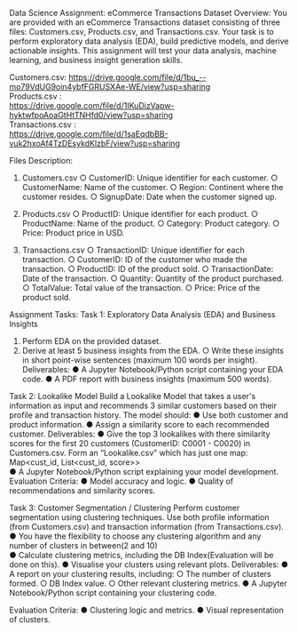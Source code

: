 Data Science Assignment: eCommerce Transactions Dataset 
Overview: 
You are provided with an eCommerce Transactions dataset consisting of three files: 
Customers.csv, Products.csv, and Transactions.csv. Your task is to perform exploratory data analysis (EDA), build predictive models, and derive actionable insights. This assignment will test your data analysis, machine learning, and business insight generation skills. 

Customers.csv: 
https://drive.google.com/file/d/1bu_--mo79VdUG9oin4ybfFGRUSXAe-WE/view?usp=sharing  
Products.csv :  
https://drive.google.com/file/d/1IKuDizVapw-hyktwfpoAoaGtHtTNHfd0/view?usp=sharing  
Transactions.csv :  
https://drive.google.com/file/d/1saEqdbBB-vuk2hxoAf4TzDEsykdKlzbF/view?usp=sharing  

Files Description: 
1. Customers.csv 
○ CustomerID: Unique identifier for each customer. 
○ CustomerName: Name of the customer. 
○ Region: Continent where the customer resides. 
○ SignupDate: Date when the customer signed up.

3. Products.csv 
○ ProductID: Unique identifier for each product. 
○ ProductName: Name of the product. 
○ Category: Product category. 
○ Price: Product price in USD.
 
5. Transactions.csv 
○ TransactionID: Unique identifier for each transaction. 
○ CustomerID: ID of the customer who made the transaction. 
○ ProductID: ID of the product sold. 
○ TransactionDate: Date of the transaction. 
○ Quantity: Quantity of the product purchased. 
○ TotalValue: Total value of the transaction. 
○ Price: Price of the product sold.

Assignment Tasks: 
Task 1: Exploratory Data Analysis (EDA) and Business Insights 
1. Perform EDA on the provided dataset. 
2. Derive at least 5 business insights from the EDA. 
○ Write these insights in short point-wise sentences (maximum 100 words per insight). 
Deliverables: 
● A Jupyter Notebook/Python script containing your EDA code. 
● A PDF report with business insights (maximum 500 words).

Task 2: Lookalike Model 
Build a Lookalike Model that takes a user's information as input and recommends 3 similar customers based on their profile and transaction history. The model should: 
● Use both customer and product information. 
● Assign a similarity score to each recommended customer. 
Deliverables: 
● Give the top 3 lookalikes with there similarity scores for the first 20 customers 
(CustomerID: C0001 - C0020)  in Customers.csv. Form an “Lookalike.csv” which has just one map: Map<cust_id, List<cust_id, score>>   
● A Jupyter Notebook/Python script explaining your model development. 
Evaluation Criteria: 
● Model accuracy and logic. 
● Quality of recommendations and similarity scores. 

Task 3: Customer Segmentation / Clustering 
Perform customer segmentation using clustering techniques. Use both profile information (from Customers.csv) and transaction information (from Transactions.csv). 
● You have the flexibility to choose any clustering algorithm and any number of clusters in between(2 and 10)  
● Calculate clustering metrics, including the DB Index(Evaluation will be done on this). 
● Visualise your clusters using relevant plots. 
Deliverables: 
● A report on your clustering results, including: 
○ The number of clusters formed. 
○ DB Index value. 
○ Other relevant clustering metrics. 
● A Jupyter Notebook/Python script containing your clustering code. 

Evaluation Criteria: 
● Clustering logic and metrics. 
● Visual representation of clusters. 
